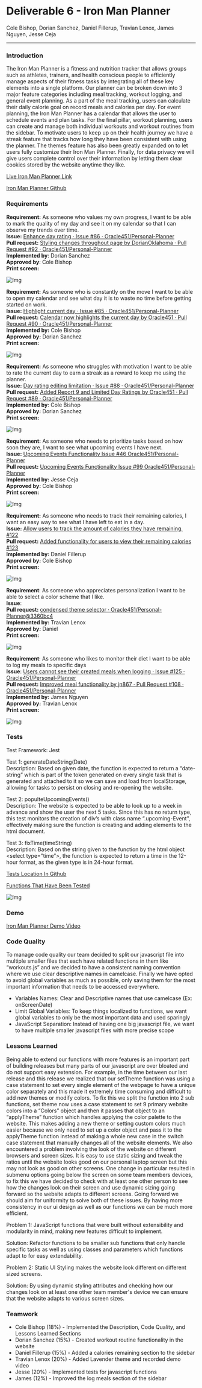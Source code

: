 # Deliverable 6 \- Iron Man Planner

Cole Bishop, Dorian Sanchez, Daniel Fillerup, Travian Lenox, James Nguyen, Jesse Ceja

---

### Introduction

The Iron Man Planner is a fitness and nutrition tracker that allows groups such as athletes, trainers, and health conscious people to efficiently manage aspects of their fitness tasks by integrating all of these key elements into a single platform. Our planner can be broken down into 3 major feature categories including meal tracking, workout logging, and general event planning. As a part of the meal tracking, users can calculate their daily calorie goal on record meals and calories per day. For event planning, the Iron Man Planner has a calendar that allows the user to schedule events and plan tasks. For the final pillar, workout planning, users can create and manage both individual workouts and workout routines from the sidebar. To motivate users to keep up on their health journey we have a streak feature that tracks how long they have been consistent with using the planner. The themes feature has also been greatly expanded on to let users fully customize their Iron Man Planner. Finally, for data privacy we will give users complete control over their information by letting them clear cookies stored by the website anytime they like. 

[Live Iron Man Planner Link](https://personal-planner-kcjh2.ondigitalocean.app/)

[Iron Man Planner Github](https://github.com/Oracle451/Personal-Planner)

### Requirements

**Requirement:** As someone who values my own progress, I want to be able to mark the quality of my day and see it on my calendar so that I can observe my trends over time.  
**Issue:** [Enhance day rating · Issue \#86 · Oracle451/Personal-Planner](https://github.com/Oracle451/Personal-Planner/issues/86)  
**Pull request:** [Styling changes throughout page by DorianOklahoma · Pull Request \#92 · Oracle451/Personal-Planner](https://github.com/Oracle451/Personal-Planner/pull/92)  
**Implemented by**: Dorian Sanchez  
**Approved by**: Cole Bishop  
**Print screen:**

![Img](Picture1.png)

**Requirement:** As someone who is constantly on the move I want to be able to open my calendar and see what day it is to waste no time before getting started on work.  
**Issue:** [Highlight current day · Issue \#85 · Oracle451/Personal-Planner](https://github.com/Oracle451/Personal-Planner/issues/85)  
**Pull request:** [Calendar now highlights the current day by Oracle451 · Pull Request \#90 · Oracle451/Personal-Planner](https://github.com/Oracle451/Personal-Planner/pull/90)  
**Implemented by:** Cole Bishop  
**Approved by:** Dorian Sanchez  
**Print screen:**

![Img](Picture2.png)

**Requirement:** As someone who struggles with motivation I want to be able to rate the current day to earn a streak as a reward to keep me using the planner.  
**Issue:** [Day rating editing limitation · Issue \#88 · Oracle451/Personal-Planner](https://github.com/Oracle451/Personal-Planner/issues/88)  
**Pull request:** [Added Report 9 and Limited Day Ratings by Oracle451 · Pull Request \#89 · Oracle451/Personal-Planner](https://github.com/Oracle451/Personal-Planner/pull/89)  
**Implemented by**: Cole Bishop  
**Approved by:** Dorian Sanchez  
**Print screen:** 

![Img](Picture3.png)

**Requirement:** As someone who needs to prioritize tasks based on how soon they are, I want to see what upcoming events I have next.  
**Issue:** [Upcoming Events Functionality Issue \#46 Oracle451/Personal-Planner](https://github.com/Oracle451/Personal-Planner/issues/46)  
**Pull request:** [Upcoming Events Functionality Issue \#99 Oracle451/Personal-Planner](https://github.com/Oracle451/Personal-Planner/pull/99)  
**Implemented by:** Jesse Ceja  
**Approved by:** Cole Bishop  
**Print screen:** 

![Img](Picture4.png)

**Requirement:** As someone who needs to track their remaining calories, I want an easy way to see what I have left to eat in a day.  
**Issue:** [Allow users to track the amount of calories they have remaining. \#122](https://github.com/Oracle451/Personal-Planner/issues/122)  
**Pull request:** [Added functionality for users to view their remaining calories \#123](https://github.com/Oracle451/Personal-Planner/pull/123)  
**Implemented by:** Daniel Fillerup  
**Approved by:** Cole Bishop  
**Print screen:**   

![Img](Picture5.png)

**Requirement**: As someone who appreciates personalization I want to be able to select a color scheme that I like.  
**Issue**:   
**Pull request:** [condensed theme selector · Oracle451/Personal-Planner@3360bc4](https://github.com/Oracle451/Personal-Planner/commit/3360bc45b070507c45167af05dc413263c1c4176)  
**Implemented by:** Travian Lenox  
**Approved by:** Daniel  
**Print screen:** 

![Img](Picture6.png)

**Requirement**: As someone who likes to monitor their diet I want to be able to log my meals to specific days  
**Issue**: [Users cannot see their created meals when logging · Issue \#125 · Oracle451/Personal-Planner](https://github.com/Oracle451/Personal-Planner/issues/125)  
**Pull request:** [Improved meal functionality by jn867 · Pull Request \#108 · Oracle451/Personal-Planner](https://github.com/Oracle451/Personal-Planner/pull/108)  
**Implemented by:** James Nguyen  
**Approved by:** Travian Lenox  
**Print screen:**   

![Img](Picture7.png)

### Tests

Test Framework: Jest

Test 1: generateDateString(Date)  
Description: Based on given date, the function is expected to return a “date-string” which is part of the token generated on every single task that is generated and attached to it so we can save and load from localStorage, allowing for tasks to persist on closing and re-opening the website.

Test 2: populteUpcomingEvents()  
Description: The website is expected to be able to look up to a week in advance and show the user the next 5 tasks. Since this has no return type, this test monitors the creation of div’s with class name “.upcoming-Event”, effectively making sure the function is creating and adding elements to the html document.

Test 3: fixTime(timeString)  
Description: Based on the string given to the function by the html object \<select type=”time”\>, the function is expected to return a time in the 12-hour format, as the given type is in 24-hour format.

[Tests Location In Github](https://github.com/Oracle451/Personal-Planner/blob/main/script.test.js)

[Functions That Have Been Tested](https://github.com/Oracle451/Personal-Planner/blob/main/JavaScript/testedFunctions.js)

![Img](Picture8.png)

### Demo

[Iron Man Planner Demo Video](https://youtu.be/NsiZYiv9cRE) 

### Code Quality

To manage code quality our team decided to split our javascript file into multiple smaller files that each have related functions in them like “workouts.js” and we decided to have a consistent naming convention where we use clear descriptive names in camelcase. Finally we have opted to avoid global variables as much as possible, only saving them for the most important information that needs to be accessed everywhere.

- Variables Names: Clear and Descriptive names that use camelcase (Ex: onScreenDate)  
- Limit Global Variables: To keep things localized to functions, we want global variables to only be the most important data and used sparingly  
- JavaScript Separation: Instead of having one big javascript file, we want to have multiple smaller javascript files with more precise scope

### Lessons Learned

Being able to extend our functions with more features is an important part of building releases but many parts of our javascript are over bloated and do not support easy extension. For example, in the time between our last release and this release we realized that our setTheme function was using a case statement to set every single element of the webpage to have a unique color separately and this made it extremely time consuming and difficult to add new themes or modify colors. To fix this we split the function into 2 sub functions, set theme now uses a case statement to set 9 primary website colors into a “Colors” object and then it passes that object to an “applyTheme” function which handles applying the color palette to the website. This makes adding a new theme or setting custom colors much easier because we only need to set up a color object and pass it to the applyTheme function instead of making a whole new case in the switch case statement that manually changes all of the website elements. We also encountered a problem involving the look of the website on different browsers and screen sizes. It is easy to use static sizing and tweak the ratios until the website looks good on our personal laptop screen but this may not look as good on other screens. One change in particular resulted in submenu options going below the screen on some team members devices, to fix this we have decided to check with at least one other person to see how the changes look on their screen and use dynamic sizing going forward so the website adapts to different screens. Going forward we should aim for uniformity to solve both of these issues. By having more consistency in our ui design as well as our functions we can be much more efficient.

Problem 1: JavaScript functions that were built without extensibility and modularity in mind, making new features difficult to implement.

Solution: Refactor functions to be smaller sub functions that only handle specific tasks as well as using classes and parameters which functions adapt to for easy extendability.

Problem 2: Static UI Styling makes the website look different on different sized screens.

Solution: By using dynamic styling attributes and checking how our changes look on at least one other team member's device we can ensure that the website adapts to various screen sizes.

### Teamwork

* Cole Bishop (18%) \- Implemented the Description, Code Quality, and Lessons Learned Sections  
* Dorian Sanchez (15%) \- Created workout routine functionality in the website  
* Daniel Fillerup (15%) \- Added a calories remaining section to the sidebar  
* Travian Lenox (20%) \- Added Lavender theme and recorded demo video  
* Jesse (20%) \- Implemented tests for javascript functions  
* James (12%) \- Improved the log meals section of the sidebar